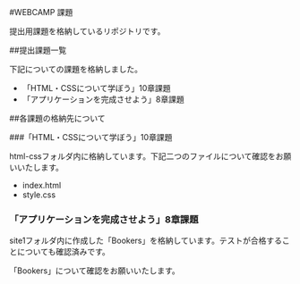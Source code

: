 #WEBCAMP 課題

提出用課題を格納しているリポジトリです。

##提出課題一覧

下記についての課題を格納しました。

* 「HTML・CSSについて学ぼう」10章課題
* 「アプリケーションを完成させよう」8章課題


##各課題の格納先について

###「HTML・CSSについて学ぼう」10章課題

html-cssフォルダ内に格納しています。下記二つのファイルについて確認をお願いいたします。

* index.html
* style.css

### 「アプリケーションを完成させよう」8章課題

site1フォルダ内に作成した「Bookers」を格納しています。テストが合格することについても確認済みです。

「Bookers」について確認をお願いいたします。
